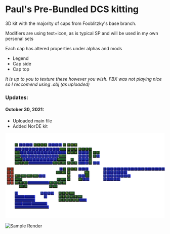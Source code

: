 # Paul's Pre-Bundled DCS kitting

3D kit with the majority of caps from Fooblitzky's base branch.

Modifiers are using text+icon, as is typical SP and will be used in my own personal sets

Each cap has altered properties under alphas and mods
- Legend 
- Cap side
- Cap top

*It is up to you to texture these however you wish. FBX was not playing nice so I reccomend using .obj (as uploaded)*

### Updates: ###

#### October 30, 2021: ####
- Uploaded main file
- Added NorDE kit

![Template](https://github.com/paulgali/DCS_keycaps/blob/master/Sample_Kits/images/template.png)

![Sample Render](https://github.com/paulgali/DCS_keycaps/blob/master/Sample_Kits/images/sample.png)
